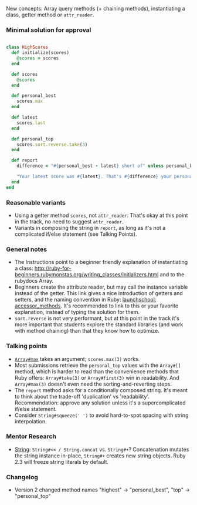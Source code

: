 New concepts: Array query methods (+ chaining methods), instantiating a class, getter method or `attr_reader`.

### Minimal solution for approval

```ruby

class HighScores
  def initialize(scores)
    @scores = scores
  end

  def scores
    @scores
  end

  def personal_best
    scores.max
  end

  def latest
    scores.last
  end

  def personal_top
    scores.sort.reverse.take(3) 
  end

  def report
    difference = "#{personal_best - latest} short of" unless personal_best == latest

    "Your latest score was #{latest}. That's #{difference} your personal best!".squeeze(' ')
  end
end

```
### Reasonable variants
 - Using a getter method `scores`, not `attr_reader`: That's okay at this point in the track, no need to suggest `attr_reader`.
 - Variants in composing the string in `report`, as long as it's not a complicated if/else statement (see Talking Points).

### General notes
- The Instructions point to a beginner friendly explanation of instantiating a class: 
http://ruby-for-beginners.rubymonstas.org/writing_classes/initializers.html
and to the rubydocs Array. 
- Beginners create the attribute reader, but may call the instance variable instead of the getter. 
This link gives a nice introduction of getters and setters, and the naming convention in Ruby:
[launchschool: accessor_methods](https://launchschool.com/books/oo_ruby/read/classes_and_objects_part1#accessormethods).
It's recommended to link to this or your favorite explanation, instead of typing the solution for them.
- `sort.reverse` is not very performant, but at this point in the track it's more important that students explore the 
standard libraries (and work with method chaining) than that they know how to optimize.

### Talking points
- [`Array#max`](https://ruby-doc.org/core/Array.html#method-i-max) takes an argument; `scores.max(3)` works.
- Most submissions retrieve the `personal_top` values with the `Array#[]` method, which is harder to read than the convenience methods that Ruby offers: `Array#take(3)` or `Array#first(3)` win in readability. And `Array#max(3)` doesn't even need the sorting-and-reverting steps. 
- The `report` method asks for a conditionally composed string. It's meant to think about the trade-off 'duplication' vs 'readability'. Recommendation: approve any solution unless it's a supercomplicated if/else statement. 
- Consider `String#squeeze(' ')` to avoid hard-to-spot spacing with string interpolation. 

### Mentor Research
- [String](https://ruby-doc.org/core-2.5.3/String.html): `String#<< / String.concat` vs. `String#+`? 
Concatenation mutates the string instance in-place, `String#+` creates new string objects.
Ruby 2.3 will freeze string literals by default.

### Changelog
- Version 2 changed method names "highest" -> "personal_best", "top" -> "personal_top"
